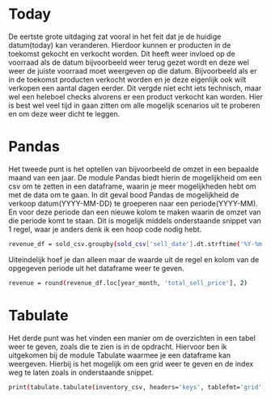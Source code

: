 # Today
De eertste grote uitdaging zat vooral in het feit dat je de huidige datum(today) kan veranderen.
Hierdoor kunnen er producten in de toekomst gekocht en verkocht worden.
Dit heeft weer invloed op de voorraad als de datum bijvoorbeeld weer terug gezet wordt en deze wel weer de juiste voorraad moet weergeven op die datum.
Bijvoorbeeld als er in de toekomst producten verkocht worden en je deze eigenlijk ook wilt verkopen een aantal dagen eerder.
Dit vergde niet echt iets technisch, maar wel een heleboel checks alvorens er een product verkocht kan worden.
Hier is best wel veel tijd in gaan zitten om alle mogelijk scenarios uit te proberen en om deze weer dicht te leggen.

# Pandas
Het tweede punt is het optellen van bijvoorbeeld de omzet in een bepaalde maand van een jaar.
De module Pandas biedt hierin de mogelijkheid om een csv om te zetten in een dataframe, waarin je meer mogelijkheden hebt om met de data om te gaan.
In dit geval bood Pandas de mogelijkheid de verkoop datum(YYYY-MM-DD) te groeperen naar een periode(YYYY-MM).
En voor deze periode dan een nieuwe kolom te maken waarin de omzet van die periode komt te staan.
Dit is mogelijk middels onderstaande snippet van 1 regel, waar je anders denk ik een hoop code nodig hebt.
```sh
revenue_df = sold_csv.groupby(sold_csv['sell_date'].dt.strftime('%Y-%m')).agg(total_sell_price=('sell_price', 'sum'))
```

Uiteindelijk hoef je dan alleen maar de waarde uit de regel en kolom van de opgegeven periode uit het dataframe weer te geven.
```sh
revenue = round(revenue_df.loc[year_month, 'total_sell_price'], 2)
```

# Tabulate
Het derde punt was het vinden een manier om de overzichten in een tabel weer te geven, zoals die te zien is in de opdracht.
Hiervoor ben ik uitgekomen bij de module Tabulate waarmee je een dataframe kan weergeven.
Hierbij is het mogelijk om een grid weer te geven en de index weg te laten zoals in onderstaande snippet.
```sh
print(tabulate.tabulate(inventory_csv, headers='keys', tablefmt='grid', showindex=False))
```